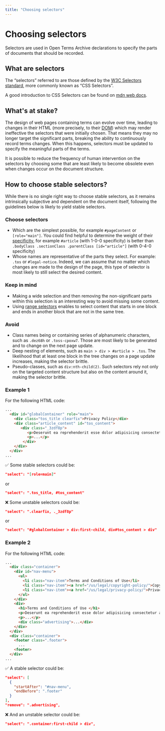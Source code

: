 ```yaml
---
title: "Choosing selectors"
---
```


# Choosing selectors

Selectors are used in Open Terms Archive declarations to specify the parts of documents that should be recorded.

## What are selectors

The “selectors” referred to are those defined by the [W3C Selectors standard](https://www.w3.org/TR/selectors/), more commonly known as “CSS Selectors”.

A good introduction to CSS Selectors can be found on [mdn web docs](https://developer.mozilla.org/en-US/docs/Learn/CSS/Building_blocks/Selectors).

## What's at stake?

The design of web pages containing terms can evolve over time, leading to changes in their HTML (more precisely, to their [DOM](https://en.wikipedia.org/wiki/Document_Object_Model)) which may render ineffective the selectors that were initially chosen. That means they may no longer target the significant parts, breaking the ability to continuously record terms changes. When this happens, selectors must be updated to specify the meaningful parts of the terms.

It is possible to reduce the frequency of human intervention on the selectors by choosing some that are least likely to become obsolete even when changes occur on the document structure.

## How to choose stable selectors?

While there is no single right way to choose stable selectors, as it remains intrinsically subjective and dependent on the document itself, following the guidelines below is likely to yield stable selectors.

### Choose selectors

- Which are the simplest possible, for example `#pageContent` or `[role="main"]`. You could find helpful to determine the weight of their [specificity](https://developer.mozilla.org/en-US/docs/Web/CSS/Specificity), for example `#article` (with 1-0-0 specificity) is better than `.bodyClass .sectionClass .parentClass [id="article"]` (with 0-4-0 specificity)
- Whose names are representative of the parts they select. For example: `.tos` or `#legal-notice`. Indeed, we can assume that no matter which changes are made to the design of the page, this type of selector is most likely to still select the desired content.

### Keep in mind

- Making a wide selection and then removing the non-significant parts within this selection is an interesting way to avoid missing some content.
- Using [range selectors](https://docs.opentermsarchive.org/contributing-terms/#range-selectors) enables to select content that starts in one block and ends in another block that are not in the same tree.

### Avoid

- Class names being or containing series of alphanumeric characters, such as `.dez68h` or `.toss-cpoxw7`. Those are most likely to be generated and to change on the next page update.
- Deep nesting of elements, such as `main > div > #article > .tos`. The likelihood that at least one block in the tree changes on a page update increases, making the selector brittle.
- Pseudo-classes, such as `div:nth-child(2)`. Such selectors rely not only on the targeted content structure but also on the content around it, making the selector brittle.

### Example 1

For the following HTML code:

```html
...
  <div id="globalContainer" role="main">
    <div class="tos_title clearfix">Privacy Policy</div>
    <div class="article_content" id="tos_content">
       <div class="_3zdf8p">
          <p>Deserunt ea reprehenderit esse dolor adipisicing consectetur aliquip ex magna consequat.<p>
          <p>...</p>
        </div>
    </div>
  </div>
...
```

✅ Some stable selectors could be:

```json
"select": "[role=main]"
```

or

```json
"select": ".tos_title, #tos_content"
```

❌ Some unstable selectors could be:

```json
"select": ".clearfix, ._3zdf8p"
```

or

```json
"select": "#globalContainer > div:first-child, div#tos_content > div"
```

### Example 2

For the following HTML code:

```html
...
  <div class="container">
    <div id="nav-menu">
      <ul>
        <li class="nav-item">Terms and Conditions of Use</li>
        <li class="nav-item"><a href="/us/legal/copyright-policy/">Copyright Policy</a></li>
        <li class="nav-item"><a href="/us/legal/privacy-policy/">Privacy Policy</a></li>
      </ul>
    </div>
    <div>
      <h1>Terms and Conditions of Use </h1>
      <p>Deserunt ea reprehenderit esse dolor adipisicing consectetur aliquip ex magna consequat.<p>
      <p>...</p>
      <div class="advertising">...</div>
    </div>
  </div>
  <div class="container">
    <footer class=".footer">
      ...
    <footer>
  </div>
...
```

✅ A stable selector could be:

```json
"select": [
  {
    "startAfter": "#nav-menu",
    "endBefore": ".footer"
  }
],
"remove": ".advertising",
```

❌ And an unstable selector could be:

```json
"select": ".container:first-child > div",
```
